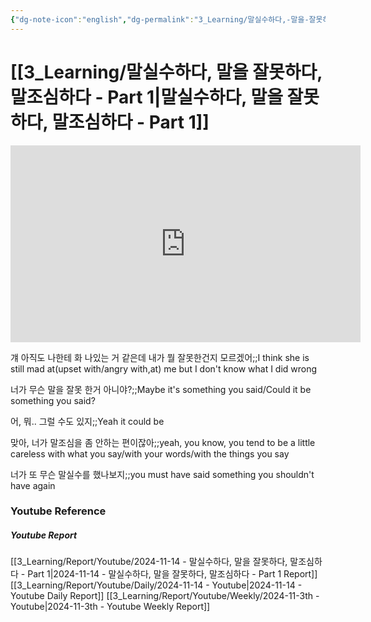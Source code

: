 ```yaml
---
{"dg-note-icon":"english","dg-permalink":"3_Learning/말실수하다,-말을-잘못하다,-말조심하다---Part-1","created-date":"2024-11-14 11:13:14 pm","date":"2024-11-14","type":"youtube","tags":["youtube","english","flashcards"],"aliases":null,"youtuber":"빨모썜","channelName":"라이브 아카데미","link":"https://www.youtube.com/watch?v=mlUO8MZcD4w","img":"https://img.youtube.com/vi/mlUO8MZcD4w/0.jpg","dg-publish":true,"permalink":"/3_Learning/말실수하다,-말을-잘못하다,-말조심하다---Part-1/","dgPassFrontmatter":true,"noteIcon":"english"}
---
```


# [[3_Learning/말실수하다, 말을 잘못하다, 말조심하다 - Part 1\|말실수하다, 말을 잘못하다, 말조심하다 - Part 1]]


<div class="container-root"><span></span></div><div><div class="container-root"><iframe width="560" height="315" src="https://www.youtube.com/embed/mlUO8MZcD4w" title="YouTube video player" frameborder="0" allow="accelerometer; autoplay; clipboard-write; encrypted-media; gyroscope; picture-in-picture; web-share" allowfullscreen=""></iframe></div></div>

걔 아직도 나한테 화 나있는 거 같은데 내가 뭘 잘못한건지 모르겠어;;I think she is still mad at(upset with/angry with,at) me but I don't know what I did wrong
<!--SR:!2024-12-02,12,270-->
너가 무슨 말을 잘못 한거 아니야?;;Maybe it's something you said/Could it be something you said?
<!--SR:!2024-12-16,1,190-->
어, 뭐.. 그럴 수도 있지;;Yeah it could be
<!--SR:!2025-01-16,32,272-->
맞아, 너가 말조심을 좀 안하는 편이잖아;;yeah, you know, you tend to be a little careless with what you say/with your words/with the things you say
<!--SR:!2025-01-27,43,290-->
너가 또 무슨 말실수를 했나보지;;you must have said something you shouldn't have again
<!--SR:!2025-01-11,27,270-->















### Youtube Reference
##### Youtube Report
[[3_Learning/Report/Youtube/2024-11-14 - 말실수하다, 말을 잘못하다, 말조심하다 - Part 1\|2024-11-14 - 말실수하다, 말을 잘못하다, 말조심하다 - Part 1 Report]]
[[3_Learning/Report/Youtube/Daily/2024-11-14 - Youtube\|2024-11-14 - Youtube Daily Report]]
[[3_Learning/Report/Youtube/Weekly/2024-11-3th - Youtube\|2024-11-3th - Youtube Weekly Report]]

